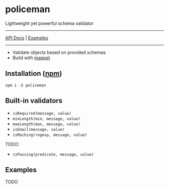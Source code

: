 # policeman

Lightweight yet powerful schema validator

***
[API Docs](https://michalzalecki.github.io/policeman) | [Examples](#examples)
***

* Validate objects based on provided schemas
* Build with [mappet](https://github.com/MichalZalecki/mappet/)

## Installation ([npm](https://www.npmjs.com/package/policeman))

```
npm i -S policeman
```

## Built-in validators

* `isRequired(message, value)`
* `minLength(min, message, value)`
* `maxLength(max, message, value)`
* `isEmail(message, value)`
* `isMaching(regexp, message, value)`

TODO:

* `isPassing(predicate, message, value)`

## Examples

TODO
